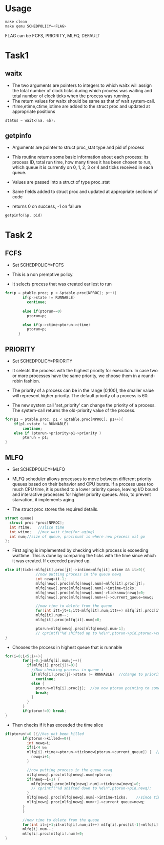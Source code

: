 # Usage

```c
make clean
make qemu SCHEDPOLICY=<FLAG>
```

FLAG can be FCFS, PRIORITY, MLFQ, DEFAULT


# Task1

## waitx

* The two arguments are pointers to integers to which waitx will assign the total
number of clock ticks during which process was waiting and total number of clock
ticks when the process was running. 
* The return values for waitx should be same as
that of wait system-call. 
* rtime,etime,ctime,iotime are added to the struct proc and updated at appropriate positions

```c
status = waitx(&a, &b);
```

## getpinfo

* Arguments are pointer to struct proc_stat type and pid of process

* This routine returns some basic information about each process: its process ID,
total run time, how many times it has been chosen to run, which queue it is currently
on 0, 1, 2, 3 or 4 and ticks received in each queue.

* Values are passed into a struct of type proc_stat

* Same fields added to struct proc and updated at appropriate sections of code

* returns 0 on success, -1 on failure

```c
getpinfo(&p, pid)
```

# Task 2

## FCFS

* Set SCHEDPOLICY=FCFS

* This is a non premptive policy.

* It selects process that was created earliest to run

```c
for(p = ptable.proc; p < &ptable.proc[NPROC]; p++){
        if(p->state != RUNNABLE)
          continue;
        
        else if(ptorun==0) 
          ptorun=p;

        else if(p->ctime<ptorun->ctime)
          ptorun=p;
      }
```

## PRIORITY

* Set SCHEDPOLICY=PRIORITY

* It selects the process with the highest priority for execution. In case two or more processes have the same priority, we choose them in a round-robin fashion.

* The priority of a process can be in the range [0,100], the smaller value will represent higher priority. The default priority of a process is 60.

* The new system call ​'set_priority' can change the priority of a process. The system-call returns the old-priority value of the process.

```c
for(p1 = ptable.proc; p1 < &ptable.proc[NPROC]; p1++){
    if(p1->state != RUNNABLE)
        continue;
    else if (ptorun->priority>p1->priority )
        ptorun = p1;
}
```

## MLFQ

* Set SCHEDPOLICY=MLFQ

* MLFQ scheduler allows processes to move between different priority queues based on their behavior and CPU bursts. If a process uses too much CPU time, it is pushed to a lower priority queue, leaving I/O bound and interactive processes for higher priority queues. Also, to prevent starvation, it implements aging.

* The struct proc stores the required details.

```c
struct queue{
  struct proc *proc[NPROC];
  int rtime;   //slice time
  int wtime;   //max wait time(for aging)
  int num;//size of queue, proc[num] is where new process wil go
};
```

* First aging is implemented by checking which process is exceeding waittime. This is done by comparing the ticks with the time since which it was created. If exceeded pushed up.

```c
else if(ticks-mlfq[it].proc[jt]->intime>mlfq[it].wtime && it>0){
              //now putting process in the queue newq 
              int newq=it-1;
              mlfq[newq].proc[mlfq[newq].num]=mlfq[it].proc[jt];
              mlfq[newq].proc[mlfq[newq].num]->intime=ticks;
              mlfq[newq].proc[mlfq[newq].num]->ticksnow[newq]=0;
              mlfq[newq].proc[mlfq[newq].num++]->current_queue=newq;

              //now time to delete from the queue
              for(int itt=jt+1;itt<mlfq[it].num;itt++) mlfq[it].proc[itt-1]=mlfq[it].proc[itt];
              mlfq[it].num--;
              mlfq[it].proc[mlfq[it].num]=0;

              ptorun=mlfq[newq].proc[mlfq[newq].num-1];
              // cprintf("%d shifted up to %d\n",ptorun->pid,ptorun->current_queue);
}
```

* Chooses the process in highest queue that is runnable

```c
for(i=0;i<5;i++){
        for(j=0;j<mlfq[i].num;j++){ 
          if(mlfq[i].proc[j]!=0){
            //Now checking process in queue i
            if(mlfq[i].proc[j]->state != RUNNABLE)  //change to priority round robin
              continue;
            else {
              ptorun=mlfq[i].proc[j];  //so now ptorun pointing to some address in ptable
              break;
            }
          }
        }
        if(ptorun!=0) break;
}
```

* Then checks if it has exceeded the time slice

```c
if(ptorun!=0 ){//has not been killed
        if(ptorun->killed==0){       
          int newq=i; 
          if(i<4 && 
          mlfq[i].rtime<=ptorun->ticksnow[ptorun->current_queue]) {  //did it exceed the time slice?
            newq=i+1;
          }

          //now putting process in the queue newq 
          mlfq[newq].proc[mlfq[newq].num]=ptorun;
          if(newq==i+1) {
            mlfq[newq].proc[mlfq[newq].num]->ticksnow[newq]=0;
            // cprintf("%d shifted down to %d\n",ptorun->pid,newq);
          }
          mlfq[newq].proc[mlfq[newq].num]->intime=ticks;    //since time since it was waiting should reset
          mlfq[newq].proc[mlfq[newq].num++]->current_queue=newq;
        }
        }

        //now time to delete from the queue
        for(int it=j+1;it<mlfq[i].num;it++) mlfq[i].proc[it-1]=mlfq[i].proc[it];
        mlfq[i].num--;
        mlfq[i].proc[mlfq[i].num]=0;
}        
```
